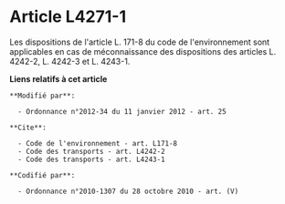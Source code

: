 # Article L4271-1

Les dispositions de l'article L. 171-8 du code de l'environnement sont applicables en cas de méconnaissance des dispositions
des articles L. 4242-2, L. 4242-3 et L. 4243-1.

**Liens relatifs à cet article**

	**Modifié par**:

	  - Ordonnance n°2012-34 du 11 janvier 2012 - art. 25

	**Cite**:

	  - Code de l'environnement - art. L171-8
	  - Code des transports - art. L4242-2
	  - Code des transports - art. L4243-1

	**Codifié par**:

	  - Ordonnance n°2010-1307 du 28 octobre 2010 - art. (V)
